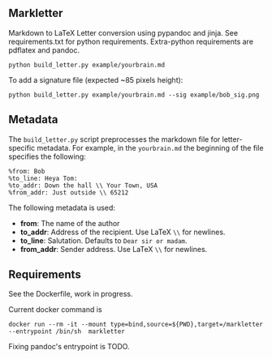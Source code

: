## Markletter

Markdown to LaTeX Letter conversion using pypandoc and jinja. See requirements.txt for 
python requirements. Extra-python requirements are pdflatex and pandoc.

    python build_letter.py example/yourbrain.md

To add a signature file (expected ~85 pixels height):

    python build_letter.py example/yourbrain.md --sig example/bob_sig.png

## Metadata

The `build_letter.py` script preprocesses the markdown file for
letter-specific metadata. For example, in the `yourbrain.md`
the beginning of the file specifies the following:

    %from: Bob
    %to_line: Heya Tom:
    %to_addr: Down the hall \\ Your Town, USA
    %from_addr: Just outside \\ 65212
    

The following metadata is used:

* **from**: The name of the author
* **to_addr**: Address of the recipient. Use LaTeX `\\` for newlines.
* **to_line**: Salutation. Defaults to `Dear sir or madam`. 
* **from_addr**: Sender address. Use LaTeX `\\` for newlines.

## Requirements

See the Dockerfile, work in progress.

Current docker command is

```
docker run --rm -it --mount type=bind,source=${PWD},target=/markletter --entrypoint /bin/sh  markletter
```

Fixing pandoc's entrypoint is TODO.